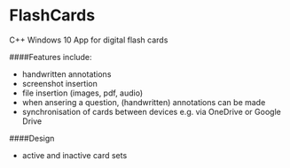 # FlashCards
C++ Windows 10 App for digital flash cards

####Features include:
- handwritten annotations
- screenshot insertion
- file insertion (images, pdf, audio)
- when ansering a question, (handwritten) annotations can be made
- synchronisation of cards between devices e.g. via OneDrive or Google Drive

####Design
- active and inactive card sets
